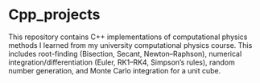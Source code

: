 # Cpp_projects
This repository contains C++ implementations of computational physics methods I learned from my university computational physics course. This includes root-finding (Bisection, Secant, Newton–Raphson), numerical integration/differentiation (Euler, RK1–RK4, Simpson’s rules), random number generation, and Monte Carlo integration for a unit cube.
